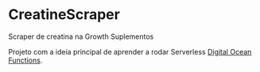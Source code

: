 # CreatineScraper

Scraper de creatina na Growth Suplementos

Projeto com a ideia principal de aprender a rodar Serverless [Digital Ocean Functions](https://www.digitalocean.com/products/functions).
